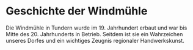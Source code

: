 # Geschichte der Windmühle

Die Windmühle in Tundern wurde im 19. Jahrhundert erbaut und war bis Mitte des 20. Jahrhunderts in Betrieb. Seitdem ist sie ein Wahrzeichen unseres Dorfes und ein wichtiges Zeugnis regionaler Handwerkskunst.
